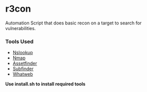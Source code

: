 # r3con
Automation Script that does basic recon on a target to search for vulnerabilities.

### Tools Used
- [Nslookup](https://en.wikipedia.org/wiki/Nslookup)
- [Nmap](https://nmap.org/)
- [Assetfinder](https://github.com/tomnomnom/assetfinder)
- [Subfinder](https://github.com/projectdiscovery/subfinder)
- [Whatweb](https://www.kali.org/tools/whatweb/)

**Use install.sh to install required tools**